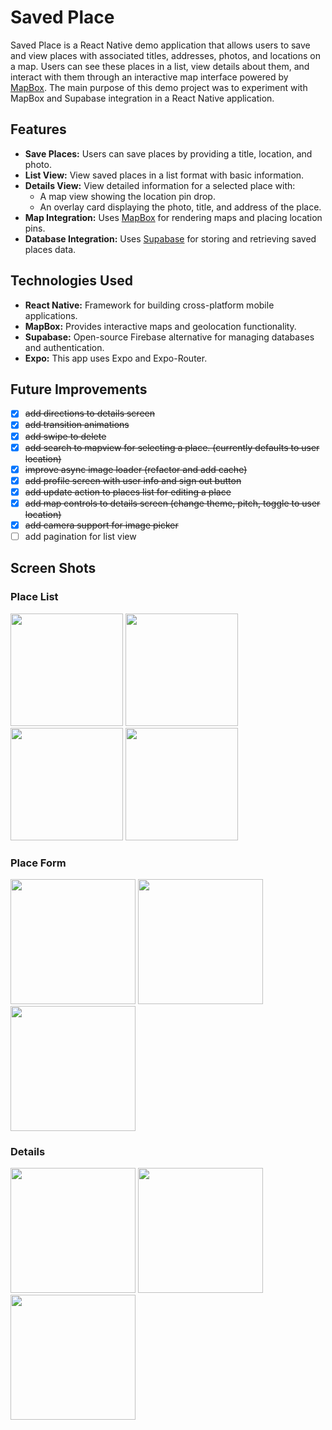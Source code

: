 # Saved Place

Saved Place is a React Native demo application that allows users to save and view places with associated titles, addresses, photos, and locations on a map. 
Users can see these places in a list, view details about them, and interact with them through an interactive map interface powered by [MapBox](https://www.mapbox.com/).
The main purpose of this demo project was to experiment with MapBox and Supabase integration in a React Native application. 

## Features

- **Save Places:** Users can save places by providing a title, location, and photo.
- **List View:** View saved places in a list format with basic information.
- **Details View:** View detailed information for a selected place with:
  - A map view showing the location pin drop.
  - An overlay card displaying the photo, title, and address of the place.
- **Map Integration:** Uses [MapBox](https://www.mapbox.com/) for rendering maps and placing location pins.
- **Database Integration:** Uses [Supabase](https://supabase.io/) for storing and retrieving saved places data.

## Technologies Used

- **React Native:** Framework for building cross-platform mobile applications.
- **MapBox:** Provides interactive maps and geolocation functionality.
- **Supabase:** Open-source Firebase alternative for managing databases and authentication.
- **Expo:** This app uses Expo and Expo-Router.

## Future Improvements
- [x] ~~add directions to details screen~~
- [x] ~~add transition animations~~
- [x] ~~add swipe to delete~~
- [x] ~~add search to mapview for selecting a place. (currently defaults to user location)~~
- [x] ~~improve async image loader (refactor and add cache)~~
- [x] ~~add profile screen with user info and sign out button~~
- [x] ~~add update action to places list for editing a place~~
- [x] ~~add map controls to details screen (change theme, ~~pitch~~, ~~toggle to user location~~)~~
- [x] ~~add camera support for image picker~~
- [ ] add pagination for list view

## Screen Shots

### Place List
<img width="180" src="https://github.com/user-attachments/assets/6939b2c4-e9f8-4f6a-ba77-9df841625c23">
<img width="180" src="https://github.com/user-attachments/assets/3f6f9266-ec5e-48ba-a38b-7c892b571827">
<img width="180" src="https://github.com/user-attachments/assets/e965c27a-d8be-45d2-a0db-effb8c16285d">
<img width="180" src="https://github.com/user-attachments/assets/e485d4f9-b684-4186-9610-f3a0fa7d8386">

### Place Form
<img width="200" src="https://github.com/user-attachments/assets/1c671c23-872d-41ff-990f-c290dda93aa9">
<img width="200" src="https://github.com/user-attachments/assets/19c7718a-e43f-43e8-9fd5-d36bfaa41434">
<img width="200" src="https://github.com/user-attachments/assets/c2b513dd-b912-41c0-9f5a-16acbb3a9064">

### Details
<img width="200" src="https://github.com/user-attachments/assets/f7b15d93-dd4b-4798-8852-095074f94a26">
<img width="200" src="https://github.com/user-attachments/assets/64477499-282c-4871-aaad-2a9ac54da6e5">
<img width="200" src="https://github.com/user-attachments/assets/88122658-9aa3-48d3-a02c-009a2e013e01">

